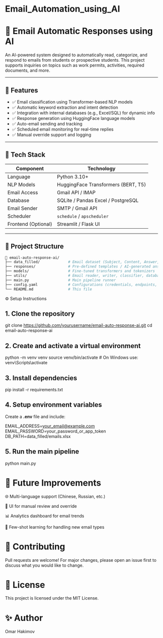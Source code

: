 # Email_Automation_using_AI

# 📧 Email Automatic Responses using AI

An AI-powered system designed to automatically read, categorize, and respond to emails from students or prospective students. This project supports inquiries on topics such as work permits, activities, required documents, and more.

---

## 🚀 Features

- ✅ Email classification using Transformer-based NLP models
- ✅ Automatic keyword extraction and intent detection
- ✅ Integration with internal databases (e.g., Excel/SQL) for dynamic info
- ✅ Response generation using HuggingFace language models
- ✅ Auto-email sending and tracking
- ✅ Scheduled email monitoring for real-time replies
- ✅ Manual override support and logging

---

## 🧠 Tech Stack

| Component        | Technology                          |
|------------------|--------------------------------------|
| Language         | Python 3.10+                         |
| NLP Models       | HuggingFace Transformers (BERT, T5) |
| Email Access     | Gmail API / IMAP                    |
| Database         | SQLite / Pandas Excel / PostgreSQL  |
| Email Sender     | SMTP / Gmail API                    |
| Scheduler        | `schedule` / `apscheduler`          |
| Frontend (Optional) | Streamlit / Flask UI               |

---

## 📂 Project Structure

```bash
📁 email-auto-response-ai/
├── data_filled/             # Email dataset (Subject, Content, Answer, Category)
├── responses/               # Pre-defined templates / AI-generated answers
├── models/                  # Fine-tuned transformers and tokenizers
├── utils/                   # Email reader, writer, classifier, database handlers
├── main.py                  # Main pipeline runner
├── config.yaml              # Configurations (credentials, endpoints, paths)
└── README.md                # This file
```

⚙️ Setup Instructions
## 1. Clone the repository

git clone https://github.com/yourusername/email-auto-response-ai.git
cd email-auto-response-ai

## 2. Create and activate a virtual environment

python -m venv venv
source venv/bin/activate  # On Windows use: venv\Scripts\activate


## 3. Install dependencies

pip install -r requirements.txt


## 4. Setup environment variables
Create a **.env** file and include:

EMAIL_ADDRESS=your_email@example.com
EMAIL_PASSWORD=your_password_or_app_token
DB_PATH=data_filled/emails.xlsx


## 5. Run the main pipeline

python main.py



# 📌 Future Improvements
🌐 Multi-language support (Chinese, Russian, etc.)

🧾 UI for manual review and override

📊 Analytics dashboard for email trends

🧠 Few-shot learning for handling new email types


# 🤝 Contributing
Pull requests are welcome! For major changes, please open an issue first to discuss what you would like to change.

# 📄 License
This project is licensed under the MIT License.

# ✨ Author
Omar Hakimov
